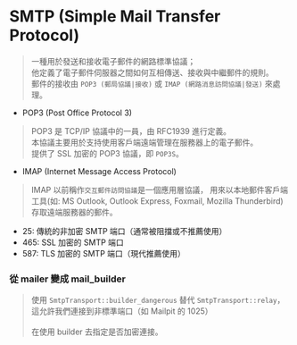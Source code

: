 # SMTP (Simple Mail Transfer Protocol)
> 一種用於發送和接收電子郵件的網路標準協議；<br/>
> 他定義了電子郵件伺服器之間如何互相傳送、接收與中繼郵件的規則。<br/>
> 郵件的接收由 `POP3 (郵局協議|接收)` 或 `IMAP (網路消息訪問協議|發送)` 來處理。

- POP3 (Post Office Protocol 3)
> POP3 是 TCP/IP 協議中的一員，由 RFC1939 進行定義。<br/>
> 本協議主要用於支持使用客戶端遠端管理在服務器上的電子郵件。<br/>
> 提供了 SSL 加密的 POP3 協議，即 `POP3S`。
- IMAP (Internet Message Access Protocol)
> IMAP 以前稱作`交互郵件訪問協議`是一個應用層協議，
> 用來以本地郵件客戶端工具(如: MS Outlook, Outlook Express, Foxmail, Mozilla Thunderbird) 存取遠端服務器的郵件。<br/>



- 25: 傳統的非加密 SMTP 端口（通常被阻擋或不推薦使用）
- 465: SSL 加密的 SMTP 端口
- 587: TLS 加密的 SMTP 端口（現代推薦使用）

### 從 mailer 變成 mail_builder
> 使用 `SmtpTransport::builder_dangerous` 替代 `SmtpTransport::relay`，<br/>
> 這允許我們連接到非標準端口（如 Mailpit 的 1025）<br/><br/>
> 在使用 builder 去指定是否加密連接。